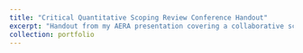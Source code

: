 ```yaml
---
title: "Critical Quantitative Scoping Review Conference Handout"
excerpt: "Handout from my AERA presentation covering a collaborative scoping review of critical quantitative research in education. ![Handout Pic](files/Pictures/Research Graphics/A Scoping Review of Critical Quantitative Research in Education.png)>"
collection: portfolio
---
```

